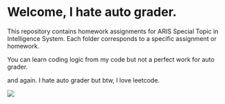 # Welcome, I hate auto grader.

This repository contains homework assignments for ARIS Special Topic in Intelligence System. Each folder corresponds to a specific assignment or homework.

You can learn coding logic from my code but not a perfect work for auto grader. 

and again. I hate auto grader but btw, I love leetcode. 

![](https://c.tenor.com/pFz1Q12_hXEAAAAd/tenor.gif)
